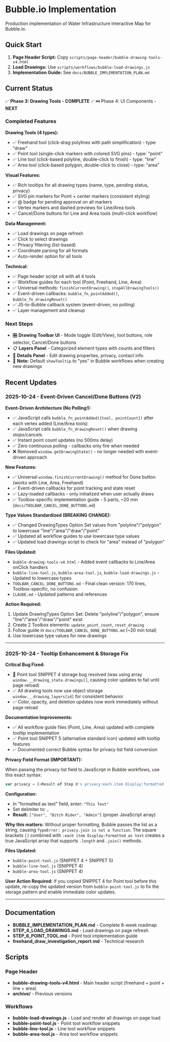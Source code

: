 # Bubble.io Implementation

Production implementation of Water Infrastructure Interactive Map for Bubble.io.

## Quick Start

1. **Page Header Script:** Copy `scripts/page-header/bubble-drawing-tools-v4.html`
2. **Load Drawings:** Use `scripts/workflows/bubble-load-drawings.js`
3. **Implementation Guide:** See `docs/BUBBLE_IMPLEMENTATION_PLAN.md`

## Current Status

✅ **Phase 3: Drawing Tools - COMPLETE** ✅
⏭️ Phase 4: UI Components - **NEXT**

### Completed Features

**Drawing Tools (4 types):**
- ✅ Freehand tool (click-drag polylines with path simplification) - type: "draw"
- ✅ Point tool (single-click markers with colored SVG pins) - type: "point"
- ✅ Line tool (click-based polyline, double-click to finish) - type: "line"
- ✅ Area tool (click-based polygon, double-click to close) - type: "area"

**Visual Features:**
- ✅ Rich tooltips for all drawing types (name, type, pending status, privacy)
- ✅ SVG pin markers for Point + center markers (consistent styling)
- ✅ @ badge for pending approval on all markers
- ✅ Vertex markers and dashed previews for Line/Area tools
- ✅ Cancel/Done buttons for Line and Area tools (multi-click workflow)

**Data Management:**
- ✅ Load drawings on page refresh
- ✅ Click to select drawings
- ✅ Privacy filtering (list-based)
- ✅ Coordinate parsing for all formats
- ✅ Auto-render option for all tools

**Technical:**
- ✅ Page header script v4 with all 4 tools
- ✅ Workflow guides for each tool (Point, Freehand, Line, Area)
- ✅ Universal methods: `finishCurrentDrawing()`, `stopAllDrawingTools()`
- ✅ Event-driven callbacks: `bubble_fn_pointAdded()`, `bubble_fn_drawingReset()`
- ✅ JS-to-Bubble callback system (event-driven, no polling)
- ✅ Layer management and cleanup

### Next Steps
- 🎛️ **Drawing Toolbar UI** - Mode toggle (Edit/View), tool buttons, role selector, Cancel/Done buttons
- 📋 **Layers Panel** - Categorized element types with counts and filters
- 📄 **Details Panel** - Edit drawing properties, privacy, contact info
- 📍 **Note:** Default `showTooltip` to "yes" in Bubble workflows when creating new drawings

## Recent Updates

### 2025-10-24 - Event-Driven Cancel/Done Buttons (V2)

**Event-Driven Architecture (No Polling!):**
- ✅ JavaScript calls `bubble_fn_pointAdded({tool, pointCount})` after each vertex added (Line/Area tools)
- ✅ JavaScript calls `bubble_fn_drawingReset()` when drawing stops/cancels
- ✅ Instant point count updates (no 500ms delay)
- ✅ Zero continuous polling - callbacks only fire when needed
- ❌ Removed `window.getDrawingState()` - no longer needed with event-driven approach

**New Features:**
- ✅ Universal `window.finishCurrentDrawing()` method for Done button (works with Line, Area, Freehand)
- ✅ Event-driven callbacks for point tracking and state reset
- ✅ Lazy-loaded callbacks - only initialized when user actually draws
- ✅ Toolbox-specific implementation guide - 5 parts, ~20 min (`docs/TOOLBAR_CANCEL_DONE_BUTTONS.md`)

**Type Values Standardized (BREAKING CHANGE):**
- ✅ Changed DrawingTypes Option Set values from "polyline"/"polygon" to lowercase "line"/"area"/"draw"/"point"
- ✅ Updated all workflow guides to use lowercase type values
- ✅ Updated load drawings script to check for "area" instead of "polygon"

**Files Updated:**
- `bubble-drawing-tools-v4.html` - Added event callbacks to Line/Area onClick handlers
- `bubble-line-tool.js`, `bubble-area-tool.js`, `bubble-load-drawings.js` - Updated to lowercase types
- `TOOLBAR_CANCEL_DONE_BUTTONS.md` - Final clean version: 170 lines, Toolbox-specific, no confusion
- `CLAUDE.md` - Updated patterns and references

**Action Required:**
1. Update DrawingTypes Option Set: Delete "polyline"/"polygon", ensure "line"/"area"/"draw"/"point" exist
2. Create 2 Toolbox elements: `update_point_count`, `reset_drawing`
3. Follow guide in `docs/TOOLBAR_CANCEL_DONE_BUTTONS.md` (~20 min total)
4. Use lowercase type values for new drawings

---

### 2025-10-24 - Tooltip Enhancement & Storage Fix

**Critical Bug Fixed:**
- 🐛 Point tool SNIPPET 4 storage bug resolved (was using array `window.__drawing_state.drawings[]`, causing color updates to fail until page reload)
- ✅ All drawing tools now use object storage `window.__drawing_layers[id]` for consistent behavior
- ✅ Color, opacity, and deletion updates now work immediately without page reload

**Documentation Improvements:**
- ✅ All workflow guide files (Point, Line, Area) updated with complete tooltip implementation
- ✅ Point tool SNIPPET 5 (alternative standard icon) updated with tooltip features
- ✅ Documented correct Bubble syntax for privacy list field conversion

**Privacy Field Format (IMPORTANT):**

When passing the privacy list field to JavaScript in Bubble workflows, use this exact syntax:

```javascript
var privacy = [<Result of Step X's privacy:each item Display:formatted as text>];
```

**Configuration:**
- In "formatted as text" field, enter: `"This Text"`
- Set delimiter to: `,`
- **Result:** `["User", "Ditch Rider", "Admin"]` (proper JavaScript array)

**Why this matters:** Without proper formatting, Bubble passes the list as a string, causing `TypeError: privacy.join is not a function`. The square brackets `[]` combined with `:each item Display:formatted as text` creates a true JavaScript array that supports `.length` and `.join()` methods.

**Files Updated:**
- `bubble-point-tool.js` (SNIPPET 4 + SNIPPET 5)
- `bubble-line-tool.js` (SNIPPET 4)
- `bubble-area-tool.js` (SNIPPET 4)

**User Action Required:**
If you copied SNIPPET 4 for Point tool before this update, re-copy the updated version from `bubble-point-tool.js` to fix the storage pattern and enable immediate color updates.

---

## Documentation

- **BUBBLE_IMPLEMENTATION_PLAN.md** - Complete 8-week roadmap
- **STEP_4_LOAD_DRAWINGS.md** - Load drawings on page refresh
- **STEP_6_POINT_TOOL.md** - Point tool implementation guide
- **freehand_draw_investigation_report.md** - Technical research

## Scripts

### Page Header
- **bubble-drawing-tools-v4.html** - Main header script (freehand + point + line + area)
- **archive/** - Previous versions

### Workflows
- **bubble-load-drawings.js** - Load and render all drawings on page load
- **bubble-point-tool.js** - Point tool workflow snippets
- **bubble-line-tool.js** - Line tool workflow snippets
- **bubble-area-tool.js** - Area tool workflow snippets
